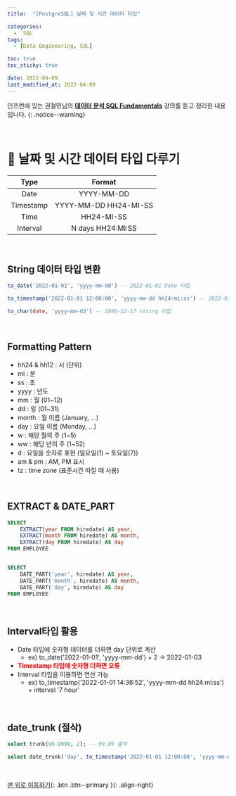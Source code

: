 ```yaml
---
title:  "[PostgreSQL] 날짜 및 시간 데이터 타입" 

categories:
  -  SQL
tags:
  - [Data Engineering, SQL]

toc: true
toc_sticky: true

date: 2022-04-09
last_modified_at: 2022-04-09
---
```


인프런에 있는 권철민님의 **[데이터 분석 SQL Fundamentals](https://www.inflearn.com/course/%EB%8D%B0%EC%9D%B4%ED%84%B0%EB%B6%84%EC%84%9D-sql-%ED%8E%80%EB%8D%94%EB%A9%98%ED%83%88/dashboard)** 강의를 듣고 정리한 내용입니다.
{: .notice--warning}


<br>

# 🐘 날짜 및 시간 데이터 타입 다루기

| Type | Format |
|:-:|:-:|
| Date | YYYY-MM-DD |
| Timestamp | YYYY-MM-DD HH24-MI-SS |
| Time | HH24-MI-SS |
| Interval | N days HH24:MI:SS |


<br>


## String 데이터 타입 변환

``` sql
to_date('2022-01-01', 'yyyy-mm-dd') -- 2022-01-01 Date 타입

to_timestamp('2022-01-01 12:00:00', 'yyyy-mm-dd hh24:mi:ss') -- 2022-01-01 12:00:00.000 + 0900 Timestamp 타입

to_char(date, 'yyyy-mm-dd') -- 1980-12-17 string 타입
```



<br>


## Formatting Pattern

- hh24 & hh12 : 시 (단위)
- mi : 분
- ss : 초
- yyyy : 년도
- mm : 월 (01~12)
- dd : 일 (01~31)
- month : 월 이름 (January, ...)
- day : 요일 이름 (Monday, ...)
- w : 해당 월의 주 (1~5)
- ww : 해당 년의 주 (1~52)
- d : 요일을 숫자로 표현 (일요일(1) ~ 토요일(7))
- am & pm : AM, PM 표시
- tz : time zone (표준시간 따질 때 사용)


<br>


## EXTRACT & DATE_PART

``` sql
SELECT
    EXTRACT(year FROM hiredate) AS year,
    EXTRACT(month FROM hiredate) AS month,
    EXTRACT(day FROM hiredate) AS day
FROM EMPLOYEE


SELECT
    DATE_PART('year', hiredate) AS year,
    DATE_PART('month', hiredate) AS month,
    DATE_PART('day', hiredate) AS day
FROM EMPLOYEE
```


<br>


## Interval타입 활용

- Date 타입에 숫자형 데이터를 더하면 day 단위로 계산
    - ex) to_date('2022-01-01', 'yyyy-mm-dd') + 2 → 2022-01-03
- **<span style="color:red">Timestamp 타입에 숫자형 더하면 오류</span>**
- Interval 타입을 이용하면 연산 가능
    - ex) to_timestamp('2022-01-01 14:36:52', 'yyyy-mm-dd hh24:mi:ss') + interval '7 hour' 


<br>


## date_trunk (절삭)

``` sql
select trunk(99.9999, 2); -- 99.99 출력

select date_trunk('day', to_timestamp('2022-01-01 12:00:00', 'yyyy-mm-dd hh24:mi:ss')); -- 2022-01-01 출력
```



<br>

[맨 위로 이동하기](#){: .btn .btn--primary }{: .align-right}